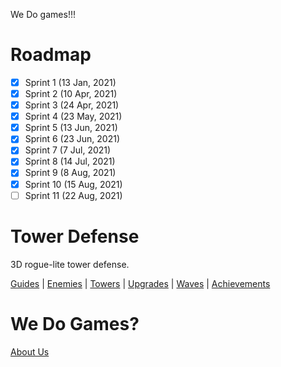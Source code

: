 We Do games!!!

# Roadmap
- [x] Sprint 1 (13 Jan, 2021)
- [x] Sprint 2 (10 Apr, 2021)
- [x] Sprint 3 (24 Apr, 2021)
- [x] Sprint 4 (23 May, 2021)
- [x] Sprint 5 (13 Jun, 2021)
- [x] Sprint 6 (23 Jun, 2021)
- [x] Sprint 7 (7 Jul, 2021)
- [x] Sprint 8 (14 Jul, 2021)
- [x] Sprint 9 (8 Aug, 2021)
- [x] Sprint 10 (15 Aug, 2021)
- [ ] Sprint 11 (22 Aug, 2021)

# Tower Defense
3D rogue-lite tower defense.

[Guides](https://github.com/David-Goru/WeDoGames/tree/master/Docs/Tower%20Defense/Guides.md) | 
[Enemies](https://github.com/David-Goru/WeDoGames/tree/master/Docs/Tower%20Defense/Enemies.md) | 
[Towers](https://github.com/David-Goru/WeDoGames/tree/master/Docs/Tower%20Defense/Towers.md) | 
[Upgrades](https://github.com/David-Goru/WeDoGames/tree/master/Docs/Tower%20Defense/Upgrades.md) | 
[Waves](https://github.com/David-Goru/WeDoGames/tree/master/Docs/Tower%20Defense/Waves.md) | 
[Achievements](https://github.com/David-Goru/WeDoGames/tree/master/Docs/Tower%20Defense/Achievements.md)

# We Do Games?
[About Us](https://github.com/David-Goru/WeDoGames/tree/master/Docs/The%20Team/AboutUs.md)
